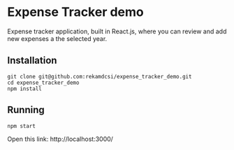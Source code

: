 # Expense Tracker demo
Expense tracker application, built in React.js, where you can review and add new expenses a the selected year.

## Installation

```
git clone git@github.com:rekamdcsi/expense_tracker_demo.git
cd expense_tracker_demo
npm install
```

## Running
```
npm start
```
Open this link: http://localhost:3000/